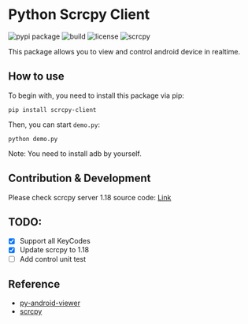 # Python Scrcpy Client

![pypi package](https://img.shields.io/pypi/v/scrcpy-client)
![build](https://img.shields.io/github/workflow/status/leng-yue/py-scrcpy-client/CI)
![license](https://img.shields.io/github/license/leng-yue/py-scrcpy-client)
![scrcpy](https://img.shields.io/badge/scrcpy-v1.18-violet)

This package allows you to view and control android device in realtime. 

## How to use
To begin with, you need to install this package via pip:
```shell
pip install scrcpy-client
```
Then, you can start `demo.py`:
```shell
python demo.py
```
Note: You need to install adb by yourself.

## Contribution & Development
Please check scrcpy server 1.18 source code: [Link](https://github.com/Genymobile/scrcpy/tree/v1.18/server)

## TODO:
- [x] Support all KeyCodes
- [x] Update scrcpy to 1.18
- [ ] Add control unit test

## Reference
- [py-android-viewer](https://github.com/razumeiko/py-android-viewer)
- [scrcpy](https://github.com/Genymobile/scrcpy)

